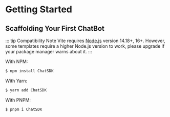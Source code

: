 # Getting Started

## Scaffolding Your First ChatBot

::: tip Compatibility Note Vite requires [Node.js](https://nodejs.org/en/) version 14.18+, 16+. However, some templates require a higher Node.js version to work, please upgrade if your package manager warns about it. :::

With NPM:

```bash
$ npm install ChatSDK
```

With Yarn:

```bash
$ yarn add ChatSDK
```

With PNPM:

```bash
$ pnpm i ChatSDK
```
